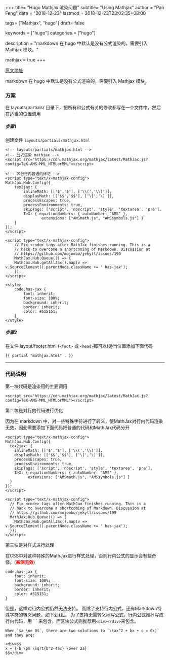 +++
title= "Hugo Mathjax 渲染问题"
subtitle= "Using Mathjax"
author = "Pan Feng"
date =  "2018-12-23"
lastmod = 2018-12-23T23:02:35+08:00

tags= ["Mathjax", "hugo"]
draft= false

keywords = ["hugo"]
categories = ["hugo"]

description =  "markdown 在 hugo 中默认是没有公式渲染的，需要引入 Mathjax 模块。"

mathjax = true
+++

[原文地址](http://note.qidong.name/2018/03/hugo-mathjax/)

markdown 在 hugo 中默认是没有公式渲染的，需要引入 Mathjax 模块。
### 方案

在 layouts/partials/ 目录下，把所有和公式有关的修改都写在一个文件中，然后在适当的位置调用

##### 步骤1

创建文件 `layouts/partials/mathjax.html`



```
<!-- layouts/partials/mathjax.html -->
<!-- 公式渲染 mathjax -->
<script src="https://cdn.mathjax.org/mathjax/latest/MathJax.js?config=TeX-AMS-MML_HTMLorMML"></script>

<!-- 区分行内普通的标记 -->
<script type="text/x-mathjax-config">
MathJax.Hub.Config({
    tex2jax: {
        inlineMath: [['$','$'], ['\\(','\\)']],
        displayMath: [['$$','$$'], ['\[','\]']],
        processEscapes: true,
        processEnvironments: true,
        skipTags: ['script', 'noscript', 'style', 'textarea', 'pre'],
        TeX: { equationNumbers: { autoNumber: "AMS" },
                extensions: ["AMSmath.js", "AMSsymbols.js"] }
    }
});
</script>
  
<script type="text/x-mathjax-config">
    // Fix <code> tags after MathJax finishes running. This is a
    // hack to overcome a shortcoming of Markdown. Discussion at
    // https://github.com/mojombo/jekyll/issues/199
    MathJax.Hub.Queue(() => {
    MathJax.Hub.getAllJax().map(v => v.SourceElement().parentNode.className += ' has-jax');
    });
</script> 

<style>
    code.has-jax {
        font: inherit;
        font-size: 100%;
        background: inherit;
        border: inherit;
        color: #515151;
    }
</style>
```
##### 步骤2
在文件 layout/footer.html (`<foot>` 或 `<head>`都可以)适当位置添加下面代码
```
{{ partial "mathjax.html" . }}
```


---
### 代码说明

第一块代码是渲染用的主要调用

```
<script src="https://cdn.mathjax.org/mathjax/latest/MathJax.js?config=TeX-AMS-MML_HTMLorMML"></script>
```

第二块是对行内代码进行优化

因为在 markdown 中，对一些特殊字符进行了转义，使MathJax对行内代码渲染无效，因此需要添加下面代码把普通的代码和MathJax代码分开

```
<script type="text/x-mathjax-config">
MathJax.Hub.Config({
  tex2jax: {
    inlineMath: [['$','$'], ['\\(','\\)']],
    displayMath: [['$$','$$'], ['\[','\]']],
    processEscapes: true,
    processEnvironments: true,
    skipTags: ['script', 'noscript', 'style', 'textarea', 'pre'],
    TeX: { equationNumbers: { autoNumber: "AMS" },
          extensions: ["AMSmath.js", "AMSsymbols.js"] }
  }
});
</script>

<script type="text/x-mathjax-config">
  // Fix <code> tags after MathJax finishes running. This is a
  // hack to overcome a shortcoming of Markdown. Discussion at
  // https://github.com/mojombo/jekyll/issues/199
  MathJax.Hub.Queue(() => {
    MathJax.Hub.getAllJax().map(v => v.SourceElement().parentNode.className += ' has-jax');
  });
</script> 
```
第三块是对样式进行处理

在CSS中对这种特殊的MathJax进行样式处理，否则行内公式的显示会有些奇怪。(<font color=#FF0000>**亲测无效**</font>)

```
code.has-jax {
    font: inherit;
    font-size: 100%;
    background: inherit;
    border: inherit;
    color: #515151;
}
```

<!-- 默认情况下，(c)可转换为©，(r)可转换为®。 -->


但是，这样对行内公式仍然无法支持。 而除了支持行内公式，还有Markdown特殊字符的转义问题，如下划线_。 为了支持无需转义地写公式，行内公式推荐写成行内代码，用 \` \` 来包含，而区块公式则推荐用`<div></div>`来包含。

```
When `$a \ne 0$`, there are two solutions to `\(ax^2 + bx + c = 0\)` and they are:

<div>$$
x = {-b \pm \sqrt{b^2-4ac} \over 2a}
$$</div>
```